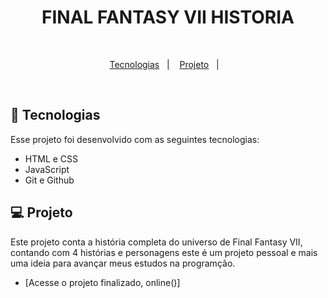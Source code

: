 <h1 align="center"> FINAL FANTASY VII HISTORIA </h1>

<br>

<p align="center">
  <a href="#-tecnologias">Tecnologias</a>&nbsp;&nbsp;&nbsp;|&nbsp;&nbsp;&nbsp;
  <a href="#-projeto">Projeto</a>&nbsp;&nbsp;&nbsp;|&nbsp;&nbsp;&nbsp;
</p>

<br>

## 🚀 Tecnologias

Esse projeto foi desenvolvido com as seguintes tecnologias:

- HTML e CSS
- JavaScript
- Git e Github

## 💻 Projeto

Este projeto conta a história completa do universo de Final Fantasy VII, contando com 4 histórias e personagens 
este é um projeto pessoal e mais uma ideia para avançar meus estudos na programção.

- [Acesse o projeto finalizado, online()]

